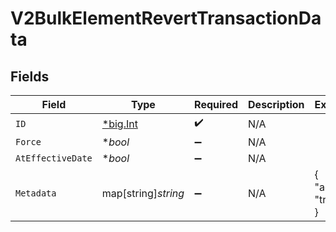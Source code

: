 # V2BulkElementRevertTransactionData


## Fields

| Field                                       | Type                                        | Required                                    | Description                                 | Example                                     |
| ------------------------------------------- | ------------------------------------------- | ------------------------------------------- | ------------------------------------------- | ------------------------------------------- |
| `ID`                                        | [*big.Int](https://pkg.go.dev/math/big#Int) | :heavy_check_mark:                          | N/A                                         |                                             |
| `Force`                                     | **bool*                                     | :heavy_minus_sign:                          | N/A                                         |                                             |
| `AtEffectiveDate`                           | **bool*                                     | :heavy_minus_sign:                          | N/A                                         |                                             |
| `Metadata`                                  | map[string]*string*                         | :heavy_minus_sign:                          | N/A                                         | {<br/>"admin": "true"<br/>}                 |